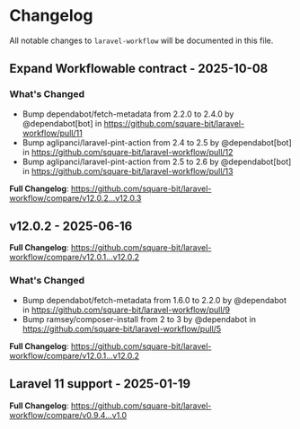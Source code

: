 # Changelog

All notable changes to `laravel-workflow` will be documented in this file.

## Expand Workflowable contract - 2025-10-08

### What's Changed

* Bump dependabot/fetch-metadata from 2.2.0 to 2.4.0 by @dependabot[bot] in https://github.com/square-bit/laravel-workflow/pull/11
* Bump aglipanci/laravel-pint-action from 2.4 to 2.5 by @dependabot[bot] in https://github.com/square-bit/laravel-workflow/pull/12
* Bump aglipanci/laravel-pint-action from 2.5 to 2.6 by @dependabot[bot] in https://github.com/square-bit/laravel-workflow/pull/13

**Full Changelog**: https://github.com/square-bit/laravel-workflow/compare/v12.0.2...v12.0.3

## v12.0.2 - 2025-06-16

**Full Changelog**: https://github.com/square-bit/laravel-workflow/compare/v12.0.1...v12.0.2

### What's Changed

* Bump dependabot/fetch-metadata from 1.6.0 to 2.2.0 by @dependabot in https://github.com/square-bit/laravel-workflow/pull/9
* Bump ramsey/composer-install from 2 to 3 by @dependabot in https://github.com/square-bit/laravel-workflow/pull/5

**Full Changelog**: https://github.com/square-bit/laravel-workflow/compare/v12.0.1...v12.0.2

## Laravel 11 support - 2025-01-19

**Full Changelog**: https://github.com/square-bit/laravel-workflow/compare/v0.9.4...v1.0
